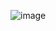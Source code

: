 ![image](https://github.com/luizhabaeb/GBertoti---FATEC/assets/82103455/fdb443dd-ab8e-4e44-959f-99c2b74f9ecf)
